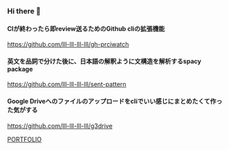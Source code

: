 ### Hi there 👋

#### CIが終わったら即review送るためのGithub cliの拡張機能<br>
https://github.com/lll-lll-lll-lll/gh-prciwatch

#### 英文を品詞で分けた後に、日本語の解釈ように文構造を解析するspacy package<br>
https://github.com/lll-lll-lll-lll/sent-pattern

#### Google Driveへのファイルのアップロードをcliでいい感じにまとめたくて作った気がする<br>
https://github.com/lll-lll-lll-lll/g3drive


[PORTFOLIO](https://github.com/lll-lll-lll-lll?tab=repositories&q=portfolio&type=public&language=&sort=)

